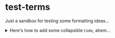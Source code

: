 # test-terms
Just a sandbox for testing some formatting ideas...

<details>
  <summary>Here's how to add some collapsible <code>Code</code>, ahem...</summary>
   
  ```the details```

</details>
